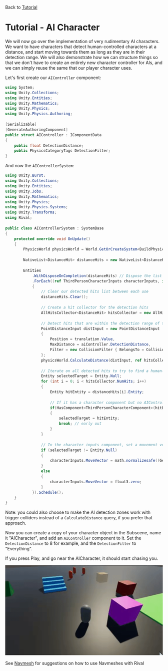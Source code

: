 
Back to [Tutorial](../tutorial.md)

# Tutorial - AI Character

We will now go over the implementation of very rudimentary AI characters. We want to have characters that detect human-controlled characters at a distance, and start moving towards them as long as they are in their detection range. We will also demonstrate how we can structure things so that we don't have to create an entirely new character controller for AIs, and we can simply reuse the same that our player character uses.

Let's first create our `AIController` component:
```cs
using System;
using Unity.Collections;
using Unity.Entities;
using Unity.Mathematics;
using Unity.Physics;
using Unity.Physics.Authoring;

[Serializable]
[GenerateAuthoringComponent]
public struct AIController : IComponentData
{
    public float DetectionDistance;
    public PhysicsCategoryTags DetectionFilter;
}
```

And now the `AIControllerSystem`:
```cs
using Unity.Burst;
using Unity.Collections;
using Unity.Entities;
using Unity.Jobs;
using Unity.Mathematics;
using Unity.Physics;
using Unity.Physics.Systems;
using Unity.Transforms;
using Rival;

public class AIControllerSystem : SystemBase
{
    protected override void OnUpdate()
    {
        PhysicsWorld physicsWorld = World.GetOrCreateSystem<BuildPhysicsWorld>().PhysicsWorld;

        NativeList<DistanceHit> distanceHits = new NativeList<DistanceHit>(Allocator.TempJob);

        Entities
            .WithDisposeOnCompletion(distanceHits) // Dispose the list when the job is done
            .ForEach((ref ThirdPersonCharacterInputs characterInputs, in AIController aiController, in ThirdPersonCharacterComponent character, in Translation translation) => 
            {
                // Clear our detected hits list between each use
                distanceHits.Clear();

                // Create a hit collector for the detection hits
                AllHitsCollector<DistanceHit> hitsCollector = new AllHitsCollector<DistanceHit>(aiController.DetectionDistance, ref distanceHits);

                // Detect hits that are within the detection range of the AI character
                PointDistanceInput distInput = new PointDistanceInput
                {
                    Position = translation.Value,
                    MaxDistance = aiController.DetectionDistance,
                    Filter = new CollisionFilter { BelongsTo = CollisionFilter.Default.BelongsTo, CollidesWith = aiController.DetectionFilter.Value },
                };
                physicsWorld.CalculateDistance(distInput, ref hitsCollector);

                // Iterate on all detected hits to try to find a human-controlled character...
                Entity selectedTarget = Entity.Null;
                for (int i = 0; i < hitsCollector.NumHits; i++)
                {
                    Entity hitEntity = distanceHits[i].Entity;

                    // If it has a character component but no AIController component, that means it's a human player character
                    if(HasComponent<ThirdPersonCharacterComponent>(hitEntity) && !HasComponent<AIController>(hitEntity))
                    {
                        selectedTarget = hitEntity;
                        break; // early out
                    }
                }

                // In the character inputs component, set a movement vector that will make the ai character move towards the selected target
                if (selectedTarget != Entity.Null)
                {
                    characterInputs.MoveVector = math.normalizesafe((GetComponent<Translation>(selectedTarget).Value - translation.Value));
                }
                else
                {
                    characterInputs.MoveVector = float3.zero;
                }
            }).Schedule();
    }
}
```

Note: you could also choose to make the AI detection zones work with trigger colliders instead of a `CalculateDistance` query, if you prefer that approach.

Now you can create a copy of your character object in the Subscene, name it "AICharacter", and add an `AIController` component to it. Set the `DetectionDistance` to 8 for example, and the `DetectionFilter` to "Everything". 

If you press Play, and go near the AICharacter, it should start chasing you.

![](../Images/tutorial_ai.gif)

See [Navmesh](../How_To/navmesh.md) for suggestions on how to use Navmeshes with Rival
